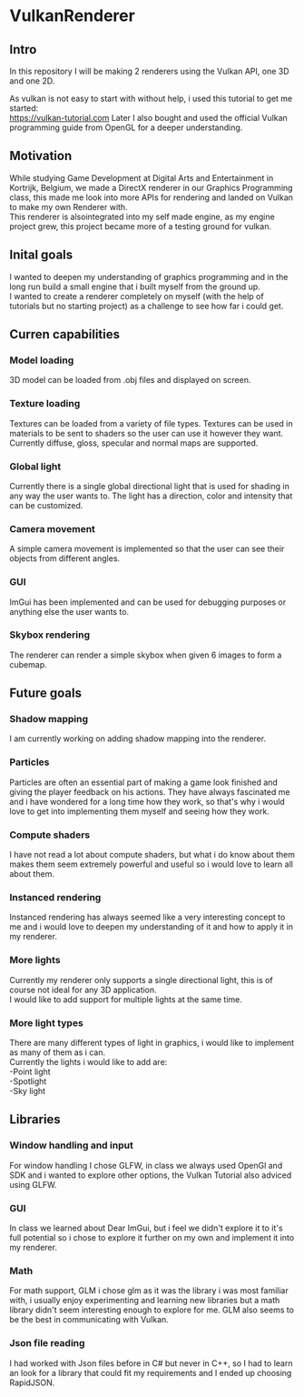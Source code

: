 # VulkanRenderer

## Intro
In this repository I will be making 2 renderers using the Vulkan API, one 3D and one 2D.  

As vulkan is not easy to start with without help, i used this tutorial to get me started:  
https://vulkan-tutorial.com
Later I also bought and used the official Vulkan programming guide from OpenGL for a deeper understanding.

## Motivation
While studying Game Development at Digital Arts and Entertainment in Kortrijk, Belgium, we made a DirectX renderer in our Graphics Programming class, this made me look into more APIs for rendering and landed on Vulkan to make my own Renderer with.  
This renderer is alsointegrated into my self made engine, as my engine project grew, this project became more of a testing ground for vulkan.  

## Inital goals
I wanted to deepen my understanding of graphics programming and in the long run build a small engine that i built myself from the ground up.  
I wanted to create a renderer completely on myself (with the help of tutorials but no starting project) as a challenge to see how far i could get.  

## Curren capabilities
### Model loading
3D model can be loaded from .obj files and displayed on screen.  

### Texture loading
Textures can be loaded from a variety of file types. Textures can be used in materials to be sent to shaders so the user can use it however they want. Currently diffuse, gloss, specular and normal maps are supported.  

### Global light
Currently there is a single global directional light that is used for shading in any way the user wants to. The light has a direction, color and intensity that can be customized.  

### Camera movement
A simple camera movement is implemented so that the user can see their objects from different angles. 

### GUI
ImGui has been implemented and can be used for debugging purposes or anything else the user wants to.  

### Skybox rendering
The renderer can render a simple skybox when given 6 images to form a cubemap.  

## Future goals
### Shadow mapping
I am currently working on adding shadow mapping into the renderer.

### Particles  
Particles are often an essential part of making a game look finished and giving the player feedback on his actions. They have always fascinated me and i have wondered for a long time how they work, so that's why i would love to get into implementing them myself and seeing how they work.  

### Compute shaders  
I have not read a lot about compute shaders, but what i do know about them makes them seem extremely powerful and useful so i would love to learn all about them.  

### Instanced rendering
Instanced rendering has always seemed like a very interesting concept to me and i would love to deepen my understanding of it and how to apply it in my renderer.  

### More lights
Currently my renderer only supports a single directional light, this is of course not ideal for any 3D application.  
I would like to add support for multiple lights at the same time.

### More light types
There are many different types of light in graphics, i would like to implement as many of them as i can.  
Currently the lights i would like to add are:  
                    -Point light  
                    -Spotlight  
                    -Sky light  

## Libraries 
### Window handling and input
For window handling I chose GLFW, in class we always used OpenGl and SDK and i wanted to explore other options, the Vulkan Tutorial also adviced using GLFW.  

### GUI
In class we learned about Dear ImGui, but i feel we didn't explore it to it's full potential so i chose to explore it further on my own and implement it into my renderer.  

### Math
For math support, GLM i chose glm as it was the library i was most familiar with, i usually enjoy experimenting and learning new libraries but a math library didn't seem interesting enough to explore for me. GLM also seems to be the best in communicating with Vulkan.  

### Json file reading
I had worked with Json files before in C# but never in C++, so I had to learn an look for a library that could fit my requirements and I ended up choosing RapidJSON.
